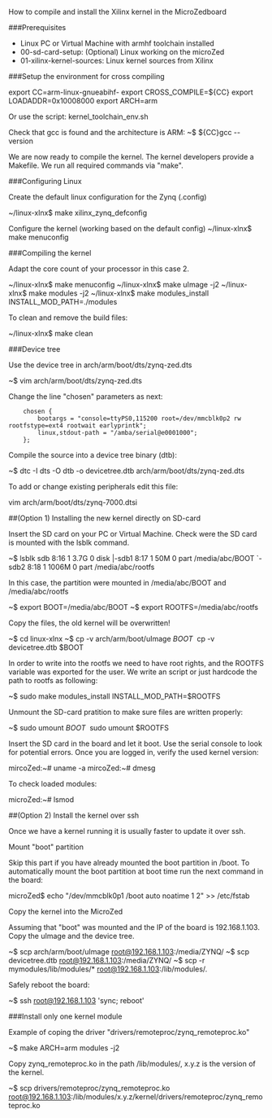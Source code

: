 How to compile and install the Xilinx kernel in the MicroZedboard

###Prerequisites

- Linux PC or Virtual Machine with armhf toolchain installed
- 00-sd-card-setup: (Optional) Linux working on the microZed
- 01-xilinx-kernel-sources: Linux kernel sources from Xilinx

###Setup the environment for cross compiling

export CC=arm-linux-gnueabihf- 
export CROSS_COMPILE=${CC}
export LOADADDR=0x10008000
export ARCH=arm

Or use the script: kernel_toolchain_env.sh
	
Check that gcc is found and the architecture is ARM:
~$ ${CC}gcc --version

We are now ready to compile the kernel.
The kernel developers provide a Makefile.
We run all required commands via "make".

###Configuring Linux

Create the default linux configuration for the Zynq (.config)
    
~/linux-xlnx$ make xilinx_zynq_defconfig
		
Configure the kernel (working based on the default config)
~/linux-xlnx$ make menuconfig

###Compiling the kernel
    
Adapt the core count of your processor in this case 2.

~/linux-xlnx$ make menuconfig
~/linux-xlnx$ make uImage -j2
~/linux-xlnx$ make modules -j2
~/linux-xlnx$ make modules_install INSTALL_MOD_PATH=./modules 

To clean and remove the build files:

~/linux-xlnx$ make clean

###Device tree

 Use the device tree in arch/arm/boot/dts/zynq-zed.dts
 
~$ vim arch/arm/boot/dts/zynq-zed.dts

Change the line "chosen" parameters as next:

     	chosen {
     		bootargs = "console=ttyPS0,115200 root=/dev/mmcblk0p2 rw rootfstype=ext4 rootwait earlyprintk";
     		linux,stdout-path = "/amba/serial@e0001000";
     	};


Compile the source into a device tree binary (dtb):

~$ dtc -I dts -O dtb -o devicetree.dtb arch/arm/boot/dts/zynq-zed.dts 

To add or change existing peripherals edit this file:

vim arch/arm/boot/dts/zynq-7000.dtsi
	        
##(Option 1) Installing the new kernel directly on SD-card
 
Insert the SD card on your PC or Virtual Machine.
Check were the SD card is mounted with the lsblk command. 

~$ lsblk
sdb      8:16   1   3.7G  0 disk 
|-sdb1   8:17   1    50M  0 part /media/abc/BOOT
`-sdb2   8:18   1  1006M  0 part /media/abc/rootfs

In this case, the partition were mounted in /media/abc/BOOT and /media/abc/rootfs
    
~$ export BOOT=/media/abc/BOOT
~$ export ROOTFS=/media/abc/rootfs

Copy the files, the old kernel will be overwritten!

~$ cd linux-xlnx
~$ cp -v arch/arm/boot/uImage $BOOT
~$ cp -v devicetree.dtb $BOOT

In order to write into the rootfs we need to have root rights, and the ROOTFS variable was exported for the user.
We write an script or just hardcode the path to rootfs as following:

~$ sudo make modules_install INSTALL_MOD_PATH=$ROOTFS

Unmount the SD-card pratition to make sure files are written properly:

~$ sudo umount $BOOT
~$ sudo umount $ROOTFS

Insert the SD card in the board and let it boot.
Use the serial console to look for potential errors.
Once you are logged in, verify the used kernel version:

mircoZed:~# uname -a
mircoZed:~# dmesg

To check loaded modules:

microZed:~# lsmod

##(Option 2) Install the kernel over ssh
 
Once we have a kernel running it is usually faster to update it over ssh.

Mount "boot" partition

Skip this part if you have already mounted the boot partition in /boot.
To automatically mount the boot partition at boot time run the next command in the board:

microZed$ echo "/dev/mmcblk0p1 /boot auto noatime 1 2" >> /etc/fstab

Copy the kernel into the MicroZed

Assuming that "boot" was mounted and the IP of the board is 192.168.1.103.
Copy the uImage and the device tree.

~$ scp arch/arm/boot/uImage  root@192.168.1.103:/media/ZYNQ/
~$ scp devicetree.dtb  root@192.168.1.103:/media/ZYNQ/
~$ scp -r mymodules/lib/modules/* root@192.168.1.103:/lib/modules/.

Safely reboot the board:

~$ ssh root@192.168.1.103 'sync; reboot'

###Install only one kernel module 

Example of coping the driver "drivers/remoteproc/zynq_remoteproc.ko" 

~$ make ARCH=arm modules -j2

Copy zynq_remoteproc.ko in the path /lib/modules/, x.y.z is the version of the kernel.

~$ scp drivers/remoteproc/zynq_remoteproc.ko root@192.168.1.103:/lib/modules/x.y.z/kernel/drivers/remoteproc/zynq_remoteproc.ko 
